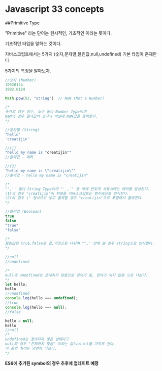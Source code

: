 # Javascript 33 concepts

##Primitive Type

"Primitive" 라는 단어는 원시적인, 기초적인 이라는 뜻이다.

기초적인 타입을 말하는 것이다.

자바스크립트에서는 5가지 (숫자,문자열,블린값,null,undefined) 기본 타입이 존재한다

5가지의 특징을 알아보자.

~~~javascript
//숫자 (Number)
19920124
1992.0124

Math.pow(92, "string")  // NaN (Not a Number)

/*
숫자의 경우 정수, 소수 둘다 Number Type이며 
NaN의 경우 결과값이 숫자가 아닐때 NaN값을 출력한다.
*/

//문자열 (String)
"hello"
'creatijin'

//(1)
"hello my name is "creatijin""
//출력값 - 에러

//(2)
"hello my name is \"creatijin\""
//출력값 - hello my name is "creatijin"

/*
"",'' 둘다 String Type이며 "' ,'" 등 짝에 안맞게 사용시에는 에러를 발생한다.
(1)의 경우 "creatijin"이 부분을 자바스크립트는 변수명으로 인식한다.
(2)의 경우 \" 형식으로 넣고 출력할 경우 "creatijin"으로 포함돼서 출력한다.
*/

//블린값 (Boolean)
true
false
"true"
"false"

/*
블린값은 true,false로 참,거짓으로 나뉘며 "",''안에 쓸 경우 string으로 인식한다.
*/

//null
//undefined

/*
null과 undefined는 존재하지 않음으로 정의가 됨, 정의가 되지 않음 으로 나뉜다.
*/
let hello;
hello
//undefined
console.log(hello === undefined);
//true
console.log(hello === null);
//false

hello = null;
hello
//null
/*
undefined는 정의되지 않은 상태이고
null의 경우 "존재하지 않음" 이라는 값(valie)를 가지게 된다.
이 둘의 차이는 엄연히 다르다.
*/
~~~

**ES6에 추가된 symbol의 경우 추후에 업데이트 예정**

